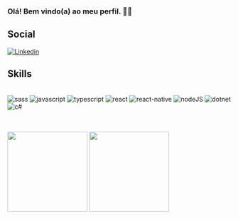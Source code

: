 ### Olá! Bem vindo(a) ao meu perfil. 👋🏽

## Social
[![Linkedin](https://img.shields.io/badge/LinkedIn-0077B5?style=for-the-badge&logo=linkedin&logoColor=white)](https://www.linkedin.com/in/pauloguilherm/)

## Skills
<div style="display: inline_block"><br/>
  <img alt="sass" align="center" src="https://img.shields.io/badge/Sass-CC6699?style=for-the-badge&logo=sass&logoColor=white"/>
  <img alt="javascript" align="center" src="https://img.shields.io/badge/JavaScript-F7DF1E?style=for-the-badge&logo=javascript&logoColor=black"/>
  <img alt="typescript" align="center" src="https://img.shields.io/badge/TypeScript-61DAFB?style=for-the-badge&logo=typescript&logoColor=black"/>
  <img alt="react" align="center" src="https://img.shields.io/badge/React-20232A?style=for-the-badge&logo=react&logoColor=61DAFB"/>
  <img alt="react-native" align="center" src="https://img.shields.io/badge/React_Native-20232A?style=for-the-badge&logo=react&logoColor=61DAFB"/>
  <img alt="nodeJS" align="center" src="https://img.shields.io/badge/Node.js-43853D?style=for-the-badge&logo=node.js&logoColor=white"/>
  <img alt="dotnet" align="center" src="https://img.shields.io/badge/.NET-5C2D91?style=for-the-badge&logo=.net&logoColor=white"/>
  <img alt="c#" align="center" src="https://img.shields.io/badge/C%23-239120?style=for-the-badge&logo=c-sharp&logoColor=white"/>
</div>

<br/><br/>
<img height="180em" src="https://github-readme-stats.vercel.app/api?username=PauloGuilheerm&show_icons=true&theme=dracula&include_all_commits=true&count_private=true"/>
<img height="180em" src="https://github-readme-stats.vercel.app/api/top-langs/?username=PauloGuilheerm&layout=compact&langs_count=7&theme=dracula&count_private=true"/>
